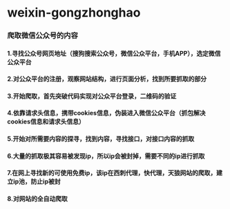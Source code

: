 # weixin-gongzhonghao
### 爬取微信公众号的内容

#### 1.寻找公众号网页地址（搜狗搜索公众号，微信公众平台，手机APP），选定微信公众平台
#### 2.对公众平台的注册，观察网站结构，进行页面分析，找到所要抓取的部分
#### 3.开始爬取，首先突破代码实现对公众平台登录，二维码的验证
#### 4.依靠请求头信息，携带cookies信息，伪装进入微信公众平台（抓包解决cookies信息和请求头信息）
#### 5.开始对所需要内容的探寻，找到内容，寻找接口，对接口内容的抓取
#### 6.大量的抓取极其容易被发现ip，所以ip会被封掉，需要不同的ip进行抓取
#### 7.在网上寻找新的可使用免费ip，该ip在西刺代理，快代理，天狼网站的爬取，建立ip池，防止ip被封
#### 8.对网站的全自动爬取
























